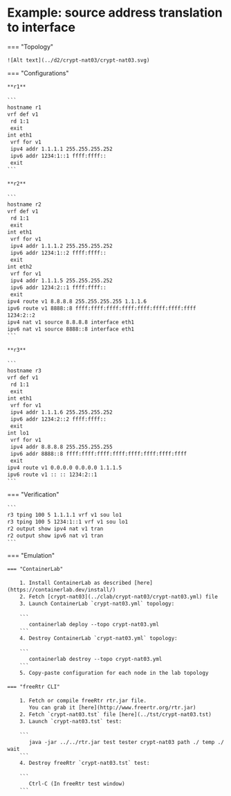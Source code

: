 # Example: source address translation to interface

=== "Topology"

    ![Alt text](../d2/crypt-nat03/crypt-nat03.svg)

=== "Configurations"

    **r1**

    ```
    hostname r1
    vrf def v1
     rd 1:1
     exit
    int eth1
     vrf for v1
     ipv4 addr 1.1.1.1 255.255.255.252
     ipv6 addr 1234:1::1 ffff:ffff::
     exit
    ```

    **r2**

    ```
    hostname r2
    vrf def v1
     rd 1:1
     exit
    int eth1
     vrf for v1
     ipv4 addr 1.1.1.2 255.255.255.252
     ipv6 addr 1234:1::2 ffff:ffff::
     exit
    int eth2
     vrf for v1
     ipv4 addr 1.1.1.5 255.255.255.252
     ipv6 addr 1234:2::1 ffff:ffff::
     exit
    ipv4 route v1 8.8.8.8 255.255.255.255 1.1.1.6
    ipv6 route v1 8888::8 ffff:ffff:ffff:ffff:ffff:ffff:ffff:ffff 1234:2::2
    ipv4 nat v1 source 8.8.8.8 interface eth1
    ipv6 nat v1 source 8888::8 interface eth1
    ```

    **r3**

    ```
    hostname r3
    vrf def v1
     rd 1:1
     exit
    int eth1
     vrf for v1
     ipv4 addr 1.1.1.6 255.255.255.252
     ipv6 addr 1234:2::2 ffff:ffff::
     exit
    int lo1
     vrf for v1
     ipv4 addr 8.8.8.8 255.255.255.255
     ipv6 addr 8888::8 ffff:ffff:ffff:ffff:ffff:ffff:ffff:ffff
     exit
    ipv4 route v1 0.0.0.0 0.0.0.0 1.1.1.5
    ipv6 route v1 :: :: 1234:2::1
    ```

=== "Verification"

    ```
    r3 tping 100 5 1.1.1.1 vrf v1 sou lo1
    r3 tping 100 5 1234:1::1 vrf v1 sou lo1
    r2 output show ipv4 nat v1 tran
    r2 output show ipv6 nat v1 tran
    ```

=== "Emulation"

    === "ContainerLab"

        1. Install ContainerLab as described [here](https://containerlab.dev/install/)  
        2. Fetch [crypt-nat03](../clab/crypt-nat03/crypt-nat03.yml) file  
        3. Launch ContainerLab `crypt-nat03.yml` topology:  

        ```
           containerlab deploy --topo crypt-nat03.yml  
        ```
        4. Destroy ContainerLab `crypt-nat03.yml` topology:  

        ```
           containerlab destroy --topo crypt-nat03.yml  
        ```
        5. Copy-paste configuration for each node in the lab topology

    === "freeRtr CLI"

        1. Fetch or compile freeRtr rtr.jar file.  
           You can grab it [here](http://www.freertr.org/rtr.jar)  
        2. Fetch `crypt-nat03.tst` file [here](../tst/crypt-nat03.tst)  
        3. Launch `crypt-nat03.tst` test:  

        ```
           java -jar ../../rtr.jar test tester crypt-nat03 path ./ temp ./ wait
        ```
        4. Destroy freeRtr `crypt-nat03.tst` test:  

        ```
           Ctrl-C (In freeRtr test window)
        ```

